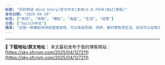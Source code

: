 ```yaml
---
标题: "风铃物语 Wind Story|官方中文|本体+2.0.7升补|NSZ|原版|"
发布日期: "2025-04-19"
标签: ["休闲", "奔跑", "模拟", "海盗", "生活", "经营"]
分类: ["Switch中文"]
摘录: "这是一款模拟休闲经营类游戏，可以体验农耕、饲养、垂钓等牧场生活，白天可以在牧场的花海中自由奔跑， 夜晚可以在湖边的篝火旁饮酒欢舞。建立起自己的住宿，风车发电屋，餐馆，耕种各种蔬菜花果， 饲养各种动物，抓获或培养自己的宠物，建立各种游乐设施，打败海盗，打造自己的玩乐天地。 系统要求:19.0.1"
---
```




---
📖 **下载地址/原文地址：** 本文最初发布于我的博客网站：[https://sky.sfcrom.com/2025/04/127211](https://sky.sfcrom.com/2025/04/127211)
